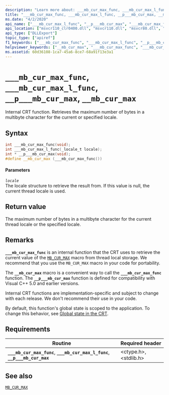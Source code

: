 ```yaml
---
description: "Learn more about: ___mb_cur_max_func, ___mb_cur_max_l_func, __p___mb_cur_max, __mb_cur_max"
title: "___mb_cur_max_func, ___mb_cur_max_l_func, __p___mb_cur_max, __mb_cur_max"
ms.date: "4/2/2020"
api_name: ["___mb_cur_max_l_func", "__p___mb_cur_max", "___mb_cur_max_func", "__mb_cur_max", "_o____mb_cur_max_func"]
api_location: ["msvcr110_clr0400.dll", "msvcr110.dll", "msvcr80.dll", "msvcr100.dll", "msvcrt.dll", "msvcr90.dll", "msvcr120.dll", "api-ms-win-crt-locale-l1-1-0.dll"]
api_type: ["DLLExport"]
topic_type: ["apiref"]
f1_keywords: ["___mb_cur_max_func", "___mb_cur_max_l_func", "__p___mb_cur_max", "__mb_cur_max"]
helpviewer_keywords: ["__mb_cur_max", "___mb_cur_max_func", "___mb_cur_max_l_func", "__p___mb_cur_max"]
ms.assetid: 60d36108-1ca7-45a6-8ce7-68a91f13e3a1
---
```

# `___mb_cur_max_func`, `___mb_cur_max_l_func`, `__p___mb_cur_max`, `__mb_cur_max`

Internal CRT function. Retrieves the maximum number of bytes in a multibyte character for the current or specified locale.

## Syntax

```cpp
int ___mb_cur_max_func(void);
int ___mb_cur_max_l_func(_locale_t locale);
int * __p___mb_cur_max(void);
#define __mb_cur_max (___mb_cur_max_func())
```

#### Parameters

*`locale`*\
The locale structure to retrieve the result from. If this value is null, the current thread locale is used.

## Return value

The maximum number of bytes in a multibyte character for the current thread locale or the specified locale.

## Remarks

**`___mb_cur_max_func`** is an internal function that the CRT uses to retrieve the current value of the [`MB_CUR_MAX`](./mb-cur-max.md) macro from thread local storage. We recommend that you use the `MB_CUR_MAX` macro in your code for portability.

The **`__mb_cur_max`** macro is a convenient way to call the **`___mb_cur_max_func`** function. The **`__p___mb_cur_max`** function is defined for compatibility with Visual C++ 5.0 and earlier versions.

Internal CRT functions are implementation-specific and subject to change with each release. We don't recommend their use in your code.

By default, this function's global state is scoped to the application. To change this behavior, see [Global state in the CRT](global-state.md).

## Requirements

| Routine | Required header |
|---|---|
| **`___mb_cur_max_func`**, **`___mb_cur_max_l_func`**, **`__p___mb_cur_max`** | \<ctype.h>, \<stdlib.h> |

## See also

[`MB_CUR_MAX`](./mb-cur-max.md)
